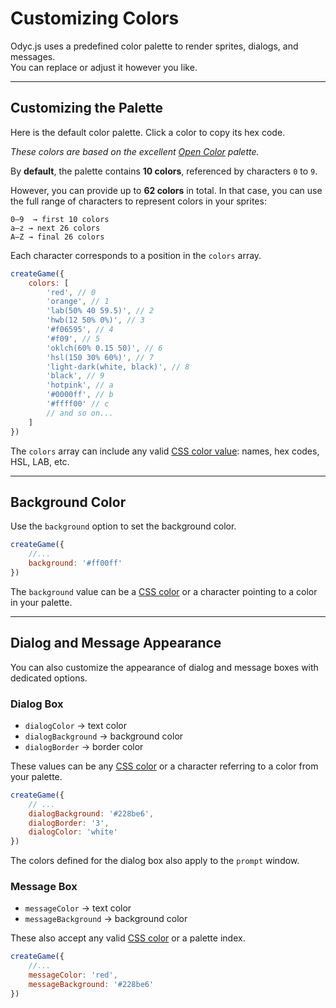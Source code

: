 <script>
import Aside from '../../../lib/ui/Doc/Aside.svelte'
import Emoji from '../../../lib/ui/Doc/Emoji.svelte'
import PaintDemo from '../../../lib/ui/Doc/PaintDemo.svelte'
import ColorsDemo from '../../../lib/ui/Doc/ColorsDemo.svelte'
</script>

# <Emoji src="🫟" /> Customizing Colors

Odyc.js uses a predefined color palette to render sprites, dialogs, and messages.  
You can replace or adjust it however you like.

---

## <Emoji src="🌈" /> Customizing the Palette

Here is the default color palette. Click a color to copy its hex code.

<ColorsDemo/>

_These colors are based on the excellent [Open Color](https://yeun.github.io/open-color/) palette._

By **default**, the palette contains **10 colors**, referenced by characters `0` to `9`.

However, you can provide up to **62 colors** in total.
In that case, you can use the full range of characters to represent colors in your sprites:

```
0–9  → first 10 colors
a–z → next 26 colors
A–Z → final 26 colors
```

Each character corresponds to a position in the `colors` array.

```js
createGame({
	colors: [
		'red', // 0
		'orange', // 1
		'lab(50% 40 59.5)', // 2
		'hwb(12 50% 0%)', // 3
		'#f06595', // 4
		'#f09', // 5
		'oklch(60% 0.15 50)', // 6
		'hsl(150 30% 60%)', // 7
		'light-dark(white, black)', // 8
		'black', // 9
		'hotpink', // a
		'#0000ff', // b
		'#ffff00' // c
		// and so on...
	]
})
```

The `colors` array can include any valid [CSS color value](https://developer.mozilla.org/en-US/docs/Web/CSS/color_value): names, hex codes, HSL, LAB, etc.

---

## <Emoji src="🌈" /> Background Color

Use the `background` option to set the background color.

```javascript
createGame({
	//...
	background: '#ff00ff'
})
```

The `background` value can be a [CSS color](https://developer.mozilla.org/en-US/docs/Web/CSS/color_value) or a character pointing to a color in your palette.

---

## <Emoji src="💅"/> Dialog and Message Appearance

You can also customize the appearance of dialog and message boxes with dedicated options.

### Dialog Box

- `dialogColor` → text color
- `dialogBackground` → background color
- `dialogBorder` → border color

These values can be any [CSS color](https://developer.mozilla.org/en-US/docs/Web/CSS/color_value) or a character referring to a color from your palette.

```javascript
createGame({
	// ...
	dialogBackground: '#228be6',
	dialogBorder: '3',
	dialogColor: 'white'
})
```

<Aside>

The colors defined for the dialog box also apply to the `prompt` window.

</Aside>

### Message Box

- `messageColor` → text color
- `messageBackground` → background color

These also accept any valid [CSS color](https://developer.mozilla.org/en-US/docs/Web/CSS/color_value) or a palette index.

```javascript
createGame({
	//...
	messageColor: 'red',
	messageBackground: '#228be6'
})
```
